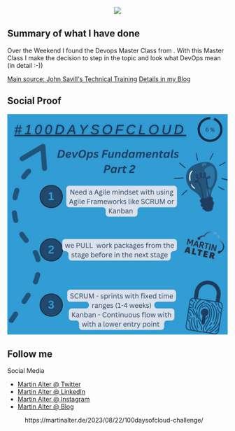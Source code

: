 <p align="center">
  <img src="https://martinalterhome.files.wordpress.com/2020/12/cropped-logo-martin-alter-rgb.jpg">
</p>

<h2>Summary of what I have done</h2>
Over the Weekend I found the Devops Master Class from . With this Master Class I make the decision to step in the topic and look what DevOps mean (in detail :-))

<a href="https://www.youtube.com/@NTFAQGuy">Main source:  John Savill's Technical Training</a>
<a href="https://martinalter.de/?p=585">Details in my Blog</a>

<h2>Social Proof</h2>
<p align="center">
  <img src="https://raw.githubusercontent.com/MartinAlter/100DaysOfCloud/main/Journey/pictures/100DaysOfCloud%20-%20Day%206.jpg">
</p>

<h2>Follow me</h2>
Social Media
<ul>
  <li><a href="https://twitter.com/altermartin">Martin Alter @ Twitter</a></li>
  <li><a href="https://www.linkedin.com/in/martin-alter">Martin Alter @ LinkedIn</a></li>
  <li><a href="https://instagram.com/martinalter.de">Martin Alter @ Instagram</a></li>
  <li><a href="https://martinalter.de">Martin Alter @ Blog</a></li>
</ul>

<!-- wp:embed {"url":"https://martinalter.de/2023/08/22/100daysofcloud-challenge/","type":"wp-embed","providerNameSlug":"martin-alter"} -->
<figure class="wp-block-embed is-type-wp-embed is-provider-martin-alter wp-block-embed-martin-alter"><div class="wp-block-embed__wrapper">
https://martinalter.de/2023/08/22/100daysofcloud-challenge/
</div></figure>
<!-- /wp:embed -->